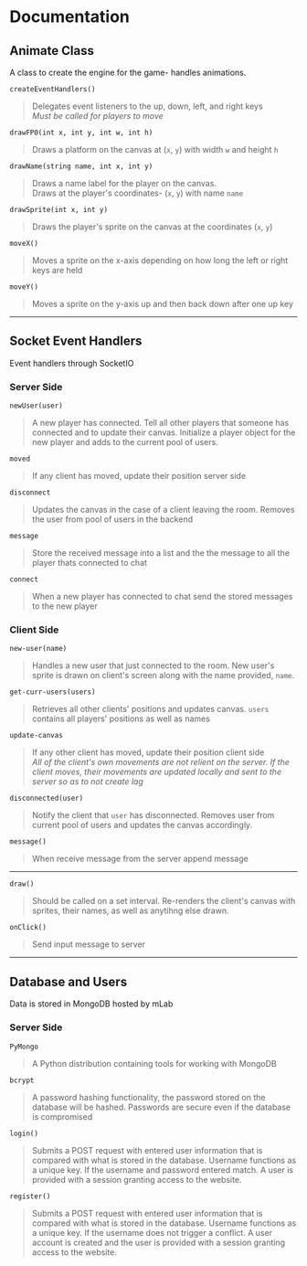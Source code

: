 # Documentation

## Animate Class 
A class to create the engine for the game- handles animations. 

`createEventHandlers()` 
> Delegates event listeners to the up, down, left, and right keys \
> *Must be called for players to move*

`drawFP0(int x, int y, int w, int h)`
> Draws a platform on the canvas at (`x`, `y`) with width `w` and height `h`

`drawName(string name, int x, int y)`
> Draws a name label for the player on the canvas. \
> Draws at the player's coordinates- (`x`, `y`) with name `name`

`drawSprite(int x, int y)`
> Draws the player's sprite on the canvas at the coordinates (`x`, `y`)

`moveX()`
> Moves a sprite on the x-axis depending on how long the left or right keys are held

`moveY()`
> Moves a sprite on the y-axis up and then back down after one up key 


---------------------------------------------------------------------

## Socket Event Handlers
Event handlers through SocketIO

### Server Side
`newUser(user)`
> A new player has connected. Tell all other players that someone has connected and to update their canvas. Initialize a player object for the 
> new player and adds to the current pool of users.

`moved`
> If any client has moved, update their position server side

`disconnect`
> Updates the canvas in the case of a client leaving the room. Removes the user from pool of users in the backend

`message`
> Store the received message into a list and the the message to all the player thats connected to chat

`connect`
> When a new player has connected to chat send the stored messages to the new player

### Client Side

`new-user(name)`
> Handles a new user that just connected to the room. New user's sprite is drawn on client's screen along with the name provided, `name`.

`get-curr-users(users)`
> Retrieves all other clients' positions and updates canvas. `users` contains all players' positions as well as names

`update-canvas`
> If any other client has moved, update their position client side \
> *All of the client's own movements are not relient on the server. If the client moves, their movements are updated locally and sent to the server so as to not create lag*

`disconnected(user)`
> Notify the client that `user` has disconnected. Removes user from current pool of users and updates the canvas accordingly.

`message()`
>When receive message from the server append message

------------------------------------------------------------------------

`draw()`
> Should be called on a set interval. Re-renders the client's canvas with sprites, their names, as well as anytihng else drawn.

`onClick()`
>Send input message to server 

------------------------------------------------------------------------

## Database and Users
Data is stored in MongoDB hosted by mLab

### Server Side
`PyMongo`
> A Python distribution containing tools for working with MongoDB

`bcrypt`
> A password hashing functionality, the password stored on the database will be hashed. Passwords are secure even if the database is compromised

`login()`
> Submits a POST request with entered user information that is compared with what is stored in the database. Username functions as a unique key. If the username and password entered match. A user is provided with a session granting access to the website.

`register()`
> Submits a POST request with entered user information that is compared with what is stored in the database. Username functions as a unique key. If the username does not trigger a conflict. A user account is created and the user is provided with a session granting access to the website.
